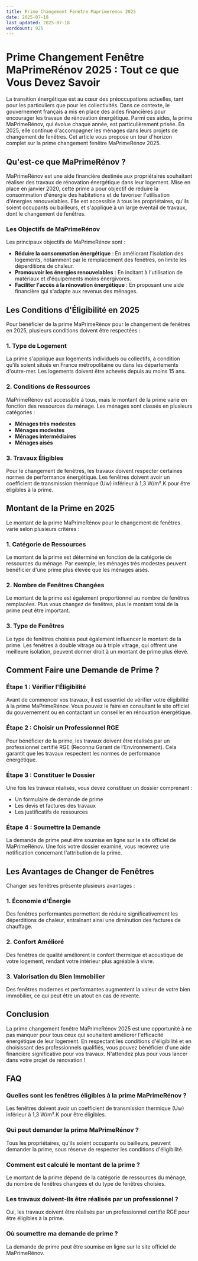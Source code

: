 ```yaml
---
title: Prime Changement Fenetre Maprimerenov 2025
date: 2025-07-18
last_updated: 2025-07-18
wordcount: 925
---
```


# Prime Changement Fenêtre MaPrimeRénov 2025 : Tout ce que Vous Devez Savoir

La transition énergétique est au cœur des préoccupations actuelles, tant pour les particuliers que pour les collectivités. Dans ce contexte, le gouvernement français a mis en place des aides financières pour encourager les travaux de rénovation énergétique. Parmi ces aides, la prime MaPrimeRénov, qui évolue chaque année, est particulièrement prisée. En 2025, elle continue d'accompagner les ménages dans leurs projets de changement de fenêtres. Cet article vous propose un tour d'horizon complet sur la prime changement fenêtre MaPrimeRénov 2025.

## Qu'est-ce que MaPrimeRénov ?

MaPrimeRénov est une aide financière destinée aux propriétaires souhaitant réaliser des travaux de rénovation énergétique dans leur logement. Mise en place en janvier 2020, cette prime a pour objectif de réduire la consommation d'énergie des habitations et de favoriser l'utilisation d'énergies renouvelables. Elle est accessible à tous les propriétaires, qu'ils soient occupants ou bailleurs, et s'applique à un large éventail de travaux, dont le changement de fenêtres.

### Les Objectifs de MaPrimeRénov

Les principaux objectifs de MaPrimeRénov sont :

- **Réduire la consommation énergétique** : En améliorant l'isolation des logements, notamment par le remplacement des fenêtres, on limite les déperditions de chaleur.
- **Promouvoir les énergies renouvelables** : En incitant à l'utilisation de matériaux et d'équipements moins énergivores.
- **Faciliter l'accès à la rénovation énergétique** : En proposant une aide financière qui s'adapte aux revenus des ménages.

## Les Conditions d'Éligibilité en 2025

Pour bénéficier de la prime MaPrimeRénov pour le changement de fenêtres en 2025, plusieurs conditions doivent être respectées :

### 1. Type de Logement

La prime s'applique aux logements individuels ou collectifs, à condition qu'ils soient situés en France métropolitaine ou dans les départements d'outre-mer. Les logements doivent être achevés depuis au moins 15 ans.

### 2. Conditions de Ressources

MaPrimeRénov est accessible à tous, mais le montant de la prime varie en fonction des ressources du ménage. Les ménages sont classés en plusieurs catégories : 

- **Ménages très modestes**
- **Ménages modestes**
- **Ménages intermédiaires**
- **Ménages aisés**

### 3. Travaux Éligibles

Pour le changement de fenêtres, les travaux doivent respecter certaines normes de performance énergétique. Les fenêtres doivent avoir un coefficient de transmission thermique (Uw) inférieur à 1,3 W/m².K pour être éligibles à la prime.

## Montant de la Prime en 2025

Le montant de la prime MaPrimeRénov pour le changement de fenêtres varie selon plusieurs critères :

### 1. Catégorie de Ressources

Le montant de la prime est déterminé en fonction de la catégorie de ressources du ménage. Par exemple, les ménages très modestes peuvent bénéficier d'une prime plus élevée que les ménages aisés.

### 2. Nombre de Fenêtres Changées

Le montant de la prime est également proportionnel au nombre de fenêtres remplacées. Plus vous changez de fenêtres, plus le montant total de la prime peut être important.

### 3. Type de Fenêtres

Le type de fenêtres choisies peut également influencer le montant de la prime. Les fenêtres à double vitrage ou à triple vitrage, qui offrent une meilleure isolation, peuvent donner droit à un montant de prime plus élevé.

## Comment Faire une Demande de Prime ?

### Étape 1 : Vérifier l'Éligibilité

Avant de commencer vos travaux, il est essentiel de vérifier votre éligibilité à la prime MaPrimeRénov. Vous pouvez le faire en consultant le site officiel du gouvernement ou en contactant un conseiller en rénovation énergétique.

### Étape 2 : Choisir un Professionnel RGE

Pour bénéficier de la prime, les travaux doivent être réalisés par un professionnel certifié RGE (Reconnu Garant de l’Environnement). Cela garantit que les travaux respectent les normes de performance énergétique.

### Étape 3 : Constituer le Dossier

Une fois les travaux réalisés, vous devez constituer un dossier comprenant :

- Un formulaire de demande de prime
- Les devis et factures des travaux
- Les justificatifs de ressources

### Étape 4 : Soumettre la Demande

La demande de prime peut être soumise en ligne sur le site officiel de MaPrimeRénov. Une fois votre dossier examiné, vous recevrez une notification concernant l'attribution de la prime.

## Les Avantages de Changer de Fenêtres

Changer ses fenêtres présente plusieurs avantages :

### 1. Économie d'Énergie

Des fenêtres performantes permettent de réduire significativement les déperditions de chaleur, entraînant ainsi une diminution des factures de chauffage.

### 2. Confort Amélioré

Des fenêtres de qualité améliorent le confort thermique et acoustique de votre logement, rendant votre intérieur plus agréable à vivre.

### 3. Valorisation du Bien Immobilier

Des fenêtres modernes et performantes augmentent la valeur de votre bien immobilier, ce qui peut être un atout en cas de revente.

## Conclusion

La prime changement fenêtre MaPrimeRénov 2025 est une opportunité à ne pas manquer pour tous ceux qui souhaitent améliorer l'efficacité énergétique de leur logement. En respectant les conditions d'éligibilité et en choisissant des professionnels qualifiés, vous pouvez bénéficier d'une aide financière significative pour vos travaux. N'attendez plus pour vous lancer dans votre projet de rénovation !

## FAQ

### Quelles sont les fenêtres éligibles à la prime MaPrimeRénov ?

Les fenêtres doivent avoir un coefficient de transmission thermique (Uw) inférieur à 1,3 W/m².K pour être éligibles.

### Qui peut demander la prime MaPrimeRénov ?

Tous les propriétaires, qu'ils soient occupants ou bailleurs, peuvent demander la prime, sous réserve de respecter les conditions d'éligibilité.

### Comment est calculé le montant de la prime ?

Le montant de la prime dépend de la catégorie de ressources du ménage, du nombre de fenêtres changées et du type de fenêtres choisies.

### Les travaux doivent-ils être réalisés par un professionnel ?

Oui, les travaux doivent être réalisés par un professionnel certifié RGE pour être éligibles à la prime.

### Où soumettre ma demande de prime ?

La demande de prime peut être soumise en ligne sur le site officiel de MaPrimeRénov.